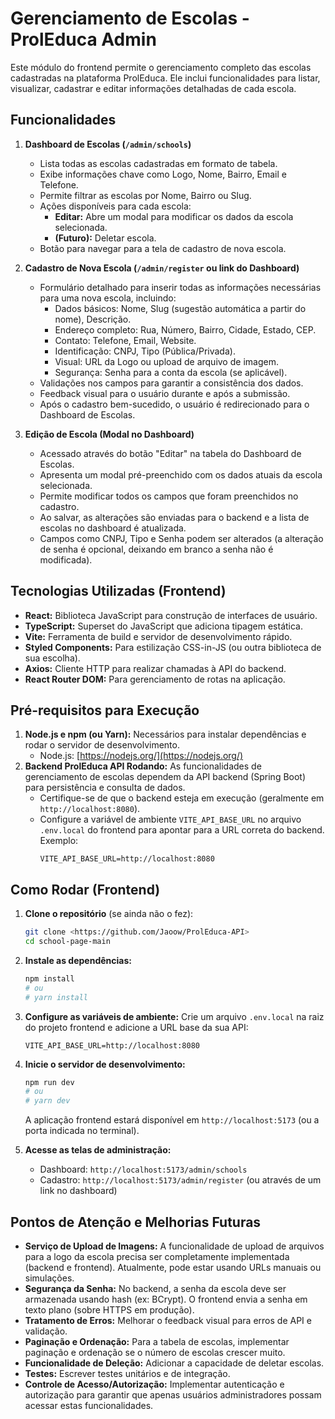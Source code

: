 # Gerenciamento de Escolas - ProlEduca Admin

Este módulo do frontend permite o gerenciamento completo das escolas cadastradas na plataforma ProlEduca. Ele inclui funcionalidades para listar, visualizar, cadastrar e editar informações detalhadas de cada escola.

## Funcionalidades

1.  **Dashboard de Escolas (`/admin/schools`)**
    *   Lista todas as escolas cadastradas em formato de tabela.
    *   Exibe informações chave como Logo, Nome, Bairro, Email e Telefone.
    *   Permite filtrar as escolas por Nome, Bairro ou Slug.
    *   Ações disponíveis para cada escola:
        *   **Editar:** Abre um modal para modificar os dados da escola selecionada.
        *   **(Futuro):** Deletar escola.
    *   Botão para navegar para a tela de cadastro de nova escola.

2.  **Cadastro de Nova Escola (`/admin/register` ou link do Dashboard)**
    *   Formulário detalhado para inserir todas as informações necessárias para uma nova escola, incluindo:
        *   Dados básicos: Nome, Slug (sugestão automática a partir do nome), Descrição.
        *   Endereço completo: Rua, Número, Bairro, Cidade, Estado, CEP.
        *   Contato: Telefone, Email, Website.
        *   Identificação: CNPJ, Tipo (Pública/Privada).
        *   Visual: URL da Logo ou upload de arquivo de imagem.
        *   Segurança: Senha para a conta da escola (se aplicável).
    *   Validações nos campos para garantir a consistência dos dados.
    *   Feedback visual para o usuário durante e após a submissão.
    *   Após o cadastro bem-sucedido, o usuário é redirecionado para o Dashboard de Escolas.

3.  **Edição de Escola (Modal no Dashboard)**
    *   Acessado através do botão "Editar" na tabela do Dashboard de Escolas.
    *   Apresenta um modal pré-preenchido com os dados atuais da escola selecionada.
    *   Permite modificar todos os campos que foram preenchidos no cadastro.
    *   Ao salvar, as alterações são enviadas para o backend e a lista de escolas no dashboard é atualizada.
    *   Campos como CNPJ, Tipo e Senha podem ser alterados (a alteração de senha é opcional, deixando em branco a senha não é modificada).

## Tecnologias Utilizadas (Frontend)

*   **React:** Biblioteca JavaScript para construção de interfaces de usuário.
*   **TypeScript:** Superset do JavaScript que adiciona tipagem estática.
*   **Vite:** Ferramenta de build e servidor de desenvolvimento rápido.
*   **Styled Components:** Para estilização CSS-in-JS (ou outra biblioteca de sua escolha).
*   **Axios:** Cliente HTTP para realizar chamadas à API do backend.
*   **React Router DOM:** Para gerenciamento de rotas na aplicação.

## Pré-requisitos para Execução

1.  **Node.js e npm (ou Yarn):** Necessários para instalar dependências e rodar o servidor de desenvolvimento.
    *   Node.js: [https://nodejs.org/](https://nodejs.org/)
2.  **Backend ProlEduca API Rodando:** As funcionalidades de gerenciamento de escolas dependem da API backend (Spring Boot) para persistência e consulta de dados.
    *   Certifique-se de que o backend esteja em execução (geralmente em `http://localhost:8080`).
    *   Configure a variável de ambiente `VITE_API_BASE_URL` no arquivo `.env.local` do frontend para apontar para a URL correta do backend. Exemplo:
        ```
        VITE_API_BASE_URL=http://localhost:8080
        ```

## Como Rodar (Frontend)

1.  **Clone o repositório** (se ainda não o fez):
    ```bash
    git clone <https://github.com/Jaoow/ProlEduca-API>
    cd school-page-main
    ```

2.  **Instale as dependências:**
    ```bash
    npm install
    # ou
    # yarn install
    ```

3.  **Configure as variáveis de ambiente:**
    Crie um arquivo `.env.local` na raiz do projeto frontend e adicione a URL base da sua API:
    ```env
    VITE_API_BASE_URL=http://localhost:8080
    ```

4.  **Inicie o servidor de desenvolvimento:**
    ```bash
    npm run dev
    # ou
    # yarn dev
    ```
    A aplicação frontend estará disponível em `http://localhost:5173` (ou a porta indicada no terminal).

5.  **Acesse as telas de administração:**
    *   Dashboard: `http://localhost:5173/admin/schools`
    *   Cadastro: `http://localhost:5173/admin/register` (ou através de um link no dashboard)


## Pontos de Atenção e Melhorias Futuras

*   **Serviço de Upload de Imagens:** A funcionalidade de upload de arquivos para a logo da escola precisa ser completamente implementada (backend e frontend). Atualmente, pode estar usando URLs manuais ou simulações.
*   **Segurança da Senha:** No backend, a senha da escola deve ser armazenada usando hash (ex: BCrypt). O frontend envia a senha em texto plano (sobre HTTPS em produção).
*   **Tratamento de Erros:** Melhorar o feedback visual para erros de API e validação.
*   **Paginação e Ordenação:** Para a tabela de escolas, implementar paginação e ordenação se o número de escolas crescer muito.
*   **Funcionalidade de Deleção:** Adicionar a capacidade de deletar escolas.
*   **Testes:** Escrever testes unitários e de integração.
*   **Controle de Acesso/Autorização:** Implementar autenticação e autorização para garantir que apenas usuários administradores possam acessar estas funcionalidades.
